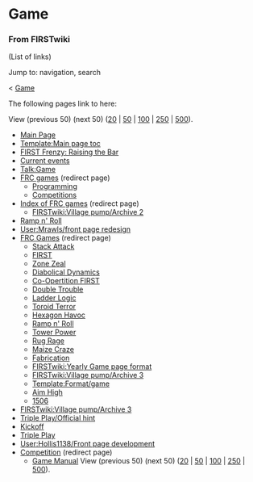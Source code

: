 # Game

### From FIRSTwiki

(List of links)

Jump to: navigation, search

&lt; [Game](/index.php?title=Game&redirect=no "Game" )  

The following pages link to here:

View (previous 50) (next 50)
([20](/index.php?title=Special:Whatlinkshere/Game&limit=20&from=0
"Special:Whatlinkshere/Game" ) |
[50](/index.php?title=Special:Whatlinkshere/Game&limit=50&from=0
"Special:Whatlinkshere/Game" ) |
[100](/index.php?title=Special:Whatlinkshere/Game&limit=100&from=0
"Special:Whatlinkshere/Game" ) |
[250](/index.php?title=Special:Whatlinkshere/Game&limit=250&from=0
"Special:Whatlinkshere/Game" ) |
[500](/index.php?title=Special:Whatlinkshere/Game&limit=500&from=0
"Special:Whatlinkshere/Game" )).

  * [Main Page](/index.php/Main_Page "Main Page" )
  * [Template:Main page toc](/index.php/Template:Main_page_toc "Template:Main page toc" )
  * [FIRST Frenzy: Raising the Bar](/index.php/FIRST_Frenzy:_Raising_the_Bar "FIRST Frenzy: Raising the Bar" )
  * [Current events](/index.php/Current_events "Current events" )
  * [Talk:Game](/index.php/Talk:Game "Talk:Game" )
  * [FRC games](/index.php?title=FRC_games&redirect=no "FRC games" ) (redirect page) 
    * [Programming](/index.php/Programming "Programming" )
    * [Competitions](/index.php/Competitions "Competitions" )
  * [Index of FRC games](/index.php?title=Index_of_FRC_games&redirect=no "Index of FRC games" ) (redirect page) 
    * [FIRSTwiki:Village pump/Archive 2](/index.php/FIRSTwiki:Village_pump/Archive_2 "FIRSTwiki:Village pump/Archive 2" )
  * [Ramp n' Roll](/index.php/Ramp_n%27_Roll "Ramp n' Roll" )
  * [User:Mrawls/front page redesign](/index.php/User:Mrawls/front_page_redesign "User:Mrawls/front page redesign" )
  * [FRC Games](/index.php?title=FRC_Games&redirect=no "FRC Games" ) (redirect page) 
    * [Stack Attack](/index.php/Stack_Attack "Stack Attack" )
    * [FIRST](/index.php/FIRST "FIRST" )
    * [Zone Zeal](/index.php/Zone_Zeal "Zone Zeal" )
    * [Diabolical Dynamics](/index.php/Diabolical_Dynamics "Diabolical Dynamics" )
    * [Co-Opertition FIRST](/index.php/Co-Opertition_FIRST "Co-Opertition FIRST" )
    * [Double Trouble](/index.php/Double_Trouble "Double Trouble" )
    * [Ladder Logic](/index.php/Ladder_Logic "Ladder Logic" )
    * [Toroid Terror](/index.php/Toroid_Terror "Toroid Terror" )
    * [Hexagon Havoc](/index.php/Hexagon_Havoc "Hexagon Havoc" )
    * [Ramp n' Roll](/index.php/Ramp_n%27_Roll "Ramp n' Roll" )
    * [Tower Power](/index.php/Tower_Power "Tower Power" )
    * [Rug Rage](/index.php/Rug_Rage "Rug Rage" )
    * [Maize Craze](/index.php/Maize_Craze "Maize Craze" )
    * [Fabrication](/index.php/Fabrication "Fabrication" )
    * [FIRSTwiki:Yearly Game page format](/index.php/FIRSTwiki:Yearly_Game_page_format "FIRSTwiki:Yearly Game page format" )
    * [FIRSTwiki:Village pump/Archive 3](/index.php/FIRSTwiki:Village_pump/Archive_3 "FIRSTwiki:Village pump/Archive 3" )
    * [Template:Format/game](/index.php/Template:Format/game "Template:Format/game" )
    * [Aim High](/index.php/Aim_High "Aim High" )
    * [1506](/index.php/1506 "1506" )
  * [FIRSTwiki:Village pump/Archive 3](/index.php/FIRSTwiki:Village_pump/Archive_3 "FIRSTwiki:Village pump/Archive 3" )
  * [Triple Play/Official hint](/index.php/Triple_Play/Official_hint "Triple Play/Official hint" )
  * [Kickoff](/index.php/Kickoff "Kickoff" )
  * [Triple Play](/index.php/Triple_Play "Triple Play" )
  * [User:Hollis1138/Front page development](/index.php/User:Hollis1138/Front_page_development "User:Hollis1138/Front page development" )
  * [Competition](/index.php?title=Competition&redirect=no "Competition" ) (redirect page) 
    * [Game Manual](/index.php/Game_Manual "Game Manual" )
View (previous 50) (next 50)
([20](/index.php?title=Special:Whatlinkshere/Game&limit=20&from=0
"Special:Whatlinkshere/Game" ) |
[50](/index.php?title=Special:Whatlinkshere/Game&limit=50&from=0
"Special:Whatlinkshere/Game" ) |
[100](/index.php?title=Special:Whatlinkshere/Game&limit=100&from=0
"Special:Whatlinkshere/Game" ) |
[250](/index.php?title=Special:Whatlinkshere/Game&limit=250&from=0
"Special:Whatlinkshere/Game" ) |
[500](/index.php?title=Special:Whatlinkshere/Game&limit=500&from=0
"Special:Whatlinkshere/Game" )).

